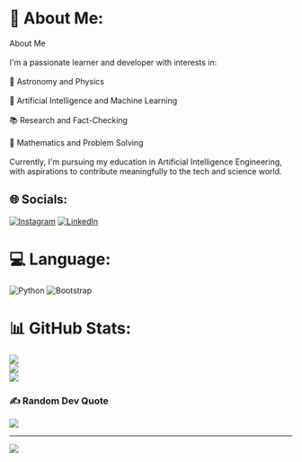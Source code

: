 # 💫 About Me:
About Me<br><br>I'm a passionate learner and developer with interests in:<br><br>🌌 Astronomy and Physics<br><br>🤖 Artificial Intelligence and Machine Learning<br><br>📚 Research and Fact-Checking<br><br>🧮 Mathematics and Problem Solving<br><br>Currently, I'm pursuing my education in Artificial Intelligence Engineering, with aspirations to contribute meaningfully to the tech and science world.


## 🌐 Socials:
[![Instagram](https://img.shields.io/badge/Instagram-%23E4405F.svg?logo=Instagram&logoColor=white)](https://instagram.com/fahmialfayadh) [![LinkedIn](https://img.shields.io/badge/LinkedIn-%230077B5.svg?logo=linkedin&logoColor=white)](https://linkedin.com/in/fahmialfayadh) 

# 💻 Language:
![Python](https://img.shields.io/badge/python-3670A0?style=for-the-badge&logo=python&logoColor=ffdd54) ![Bootstrap](https://img.shields.io/badge/bootstrap-%238511FA.svg?style=for-the-badge&logo=bootstrap&logoColor=white)
# 📊 GitHub Stats:
![](https://github-readme-stats.vercel.app/api?username=fahmialfayadh&theme=dark&hide_border=false&include_all_commits=false&count_private=false)<br/>
![](https://github-readme-streak-stats.herokuapp.com/?user=fahmialfayadh&theme=dark&hide_border=false)<br/>
![](https://github-readme-stats.vercel.app/api/top-langs/?username=fahmialfayadh&theme=dark&hide_border=false&include_all_commits=false&count_private=false&layout=compact)

### ✍️ Random Dev Quote
![](https://quotes-github-readme.vercel.app/api?type=horizontal&theme=radical)

---
[![](https://visitcount.itsvg.in/api?id=fahmialfayadh&icon=9&color=0)](https://visitcount.itsvg.in)

<!-- Proudly created with GPRM ( https://gprm.itsvg.in ) -->
